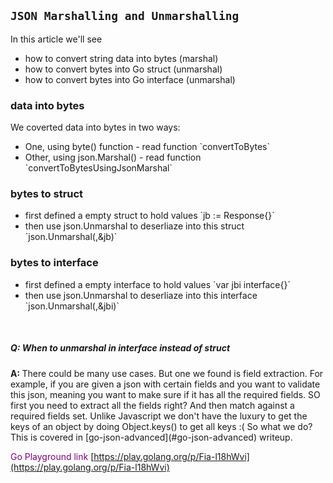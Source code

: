 ## `JSON Marshalling and Unmarshalling`

In this article we'll see

<ul>
  <li> how to convert string data into bytes (marshal) </li>
  <li> how to convert bytes into Go struct (unmarshal) </li>
  <li> how to convert bytes into Go interface (unmarshal) </li>
</ul>

<h3> data into bytes </h3>
We coverted data into bytes in two ways:
<ul>
  <li> One, using byte() function - read  function `convertToBytes` </li>
  <li> Other, using json.Marshal() - read function `convertToBytesUsingJsonMarshal` </li>
</ul>

<h3> bytes to struct </h3> 
<ul>
  <li> first defined a empty struct to hold values `jb := Response{}` </li>
  <li> then use json.Unmarshal to deserliaze into this struct `json.Unmarshal(<raw1 or raw2>,&jb)` </li>
</ul>



<h3> bytes to interface </h3> 
<ul>
  <li> first defined a empty interface to hold values `var jbi interface{}` </li>
  <li> then use json.Unmarshal to deserliaze into this interface `json.Unmarshal(<raw1 or raw2>,&jbi)` </li>
</ul>
<br/>

<h5> <b> Q: When to unmarshal in interface instead of struct </b> </h5>
<b> A: </b> There could be many use cases. But one we found is field extraction. For example, if you are given a json with certain fields and you want to validate this json, meaning you want to make sure if it has all the required fields. SO first you need to extract all the fields right? And then match against a required fields set. Unlike Javascript we don't have the luxury to get the keys of an object by doing Object.keys() to get all keys :( So what we do? 
This is covered in [go-json-advanced](#go-json-advanced) writeup.

<font color="purple"> Go Playground link </font>
[https://play.golang.org/p/Fia-l18hWvi](https://play.golang.org/p/Fia-l18hWvi)


